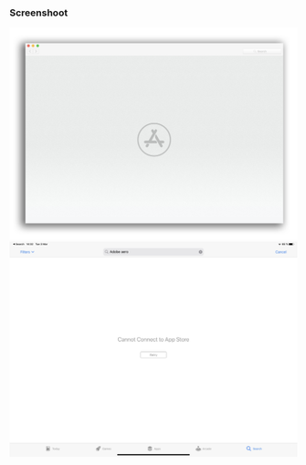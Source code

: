 ### Screenshoot

![graphics](images/3472979632-app_store.png)
![appstore](images/1709909256-IMG_0142.jpeg)